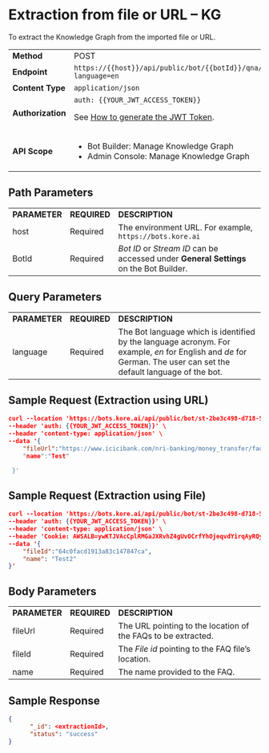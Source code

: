 # Extraction from file or URL – KG

To extract the Knowledge Graph from the imported file or URL.


<table>
  <tr>
   <td><strong>Method</strong>
   </td>
   <td>POST
   </td>
  </tr>
  <tr>
   <td><strong>Endpoint</strong>
   </td>
   <td><code>https://{{host}}/api/public/bot/{{botId}}/qna/import?language=en</code>
   </td>
  </tr>
  <tr>
   <td><strong>Content Type</strong>
   </td>
   <td><code>application/json</code>
   </td>
  </tr>
  <tr>
   <td><strong>Authorization</strong>
   </td>
   <td><code>auth: {{YOUR_JWT_ACCESS_TOKEN}}</code>
<p>
See <a href="https://developer.kore.ai/docs/bots/api-guide/apis/#Generating_the_JWT_Token">How to generate the JWT Token</a>.
   </td>
  </tr>
  <tr>
   <td><strong>API Scope</strong>
   </td>
   <td>
<ul>

<li>Bot Builder: Manage Knowledge Graph

<li>Admin Console: Manage Knowledge Graph
</li>
</ul>
   </td>
  </tr>
</table>



## Path Parameters


<table>
  <tr>
   <td><strong>PARAMETER</strong>
   </td>
   <td><strong>REQUIRED</strong>
   </td>
   <td><strong>DESCRIPTION</strong>
   </td>
  </tr>
  <tr>
   <td>host
   </td>
   <td>Required
   </td>
   <td>The environment URL. For example, <code>https://bots.kore.ai</code>
   </td>
  </tr>
  <tr>
   <td>BotId
   </td>
   <td>Required
   </td>
   <td><em>Bot ID</em> or <em>Stream ID</em> can be accessed under <strong>General Settings</strong> on the Bot Builder.
   </td>
  </tr>
</table>



## Query Parameters


<table>
  <tr>
   <td><strong>PARAMETER</strong>
   </td>
   <td><strong>REQUIRED</strong>
   </td>
   <td><strong>DESCRIPTION</strong>
   </td>
  </tr>
  <tr>
   <td>language
   </td>
   <td>Required
   </td>
   <td>The Bot language which is identified by the language acronym. For example, <em>en</em> for English and <em>de</em> for German. The user can set the default language of the bot.
   </td>
  </tr>
</table>



## Sample Request (Extraction using URL)


```json
curl --location 'https://bots.kore.ai/api/public/bot/st-2be3c498-d718-5160-853c-0166b82bc41c/qna/import?language=en' \
--header 'auth: {{YOUR_JWT_ACCESS_TOKEN}}' \
--header 'content-type: application/json' \
--data '{
    "fileUrl":"https://www.icicibank.com/nri-banking/money_transfer/faq/m2i-rewards-program/loyalty-program.page%22, 
    "name":"Test"

 }'
```



## Sample Request (Extraction using File)


```json
curl --location 'https://bots.kore.ai/api/public/bot/st-2be3c498-d718-5160-853c-0166b82bc41c/qna/import?language=en' \
--header 'auth: {{YOUR_JWT_ACCESS_TOKEN}}' \
--header 'content-type: application/json' \
--header 'Cookie: AWSALB=ywKTJVAcCplRMGaJXRvhZ4gUvOCrfYhOjeqvdYirqAyRQyP9WpTDeNwZI1tDwgoP/CiA6G6j2DxXGWIbCEWdjaiq1ehA2Xo/YxwOBDi02Ix9cbcGYum8P1bxBSq1; AWSALBCORS=ywKTJVAcCplRMGaJXRvhZ4gUvOCrfYhOjeqvdYirqAyRQyP9WpTDeNwZI1tDwgoP/CiA6G6j2DxXGWIbCEWdjaiq1ehA2Xo/YxwOBDi02Ix9cbcGYum8P1bxBSq1' \
--data '{
    "fileId":"64c0facd1913a83c147847ca",
    "name": "Test2"
}'
```



## Body Parameters


<table>
  <tr>
   <td><strong>PARAMETER</strong>
   </td>
   <td><strong>REQUIRED</strong>
   </td>
   <td><strong>DESCRIPTION</strong>
   </td>
  </tr>
  <tr>
   <td>fileUrl
   </td>
   <td>Required
   </td>
   <td>The URL pointing to the location of the FAQs to be extracted.
   </td>
  </tr>
  <tr>
   <td>fileId
   </td>
   <td>Required
   </td>
   <td>The <em>File id</em> pointing to the FAQ file’s location.
   </td>
  </tr>
  <tr>
   <td>name
   </td>
   <td>Required
   </td>
   <td>The name provided to the FAQ.
   </td>
  </tr>
</table>



## Sample Response


```json
{ 
      "_id": <extractionId>, 
      "status": "success"
}
